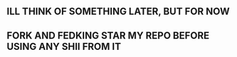 ## ILL THINK OF SOMETHING LATER, BUT FOR NOW


## FORK AND FEDKING STAR MY REPO BEFORE USING ANY SHII FROM IT